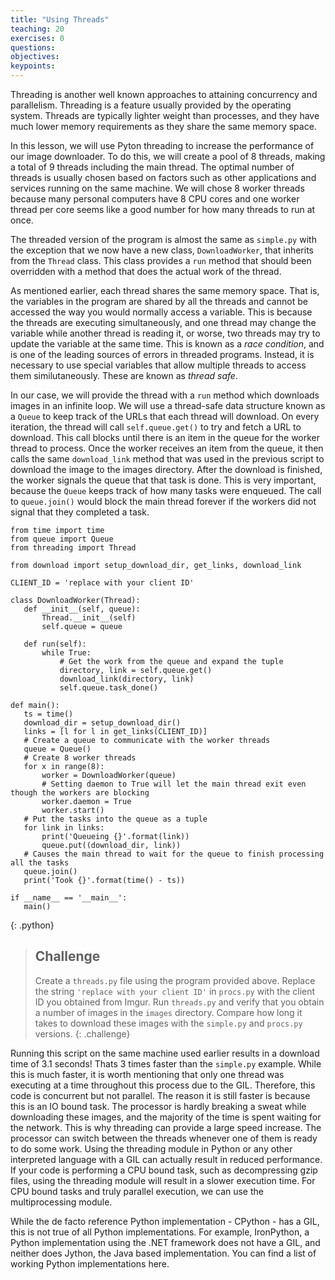 ```yaml
---
title: "Using Threads"
teaching: 20
exercises: 0
questions:
objectives:
keypoints:
---
```

Threading is another well known approaches to attaining concurrency and parallelism. Threading is a feature usually provided by the 
operating system. Threads are typically lighter weight than processes, and they have much lower memory requirements as they share the same memory space.

In this lesson, we will use Pyton threading to increase the performance of our image downloader. To do this, we will create a pool of 8 threads, making 
a total of 9 threads including the main thread. The optimal number of threads is usually chosen based on factors such as other applications and 
services running on the same machine. We will chose 8 worker threads because many personal computers have 8 CPU cores and one worker thread per 
core seems like a good number for how many threads to run at once.

The threaded version of the program is almost the same as `simple.py` with the exception that we now have a new class, `DownloadWorker`, that inherits 
from the `Thread` class. This class provides a `run` method that should been overridden with a method that does the actual work of the thread.

As mentioned earlier, each thread shares the same memory space. That is, the variables in the program are shared by all the threads and cannot be accessed
the way you would normally access a variable. This is because the threads are executing simultaneously, and one thread may change the variable while
another thread is reading it, or worse, two threads may try to update the variable at the same time. This is known as a *race condition*, and is one of
the leading sources of errors in threaded programs. Instead, it is necessary to use special variables that allow multiple threads to access them
similutaneously. These are known as *thread safe*.

In our case, we will provide the thread with a `run` method which downloads images in an infinite loop. We will use a thread-safe data structure known 
as a `Queue` to keep track of the URLs that each thread will download. On every iteration, the thread will call `self.queue.get()` to try and fetch a
URL to download. This call blocks until there is an item in the queue for the worker thread to process. Once the worker receives an item from the queue, 
it then calls the same `download_link` method that was used in the previous script to download the image to the images directory. After the download is 
finished, the worker signals the queue that that task is done. This is very important, because the `Queue` keeps track of how many tasks were enqueued. 
The call to `queue.join()` would block the main thread forever if the workers did not signal that they completed a task.

~~~
from time import time
from queue import Queue
from threading import Thread

from download import setup_download_dir, get_links, download_link

CLIENT_ID = 'replace with your client ID'

class DownloadWorker(Thread):
   def __init__(self, queue):
       Thread.__init__(self)
       self.queue = queue

   def run(self):
       while True:
           # Get the work from the queue and expand the tuple
           directory, link = self.queue.get()
           download_link(directory, link)
           self.queue.task_done()

def main():
   ts = time()
   download_dir = setup_download_dir()
   links = [l for l in get_links(CLIENT_ID)]
   # Create a queue to communicate with the worker threads
   queue = Queue()
   # Create 8 worker threads
   for x in range(8):
       worker = DownloadWorker(queue)
       # Setting daemon to True will let the main thread exit even though the workers are blocking
       worker.daemon = True
       worker.start()
   # Put the tasks into the queue as a tuple
   for link in links:
       print('Queueing {}'.format(link))
       queue.put((download_dir, link))
   # Causes the main thread to wait for the queue to finish processing all the tasks
   queue.join()
   print('Took {}'.format(time() - ts))

if __name__ == '__main__':
   main()
~~~
{: .python}

> ## Challenge
>
> Create a `threads.py` file using the program provided above. Replace the string `'replace with your client ID'` in 
> `procs.py` with the client ID you obtained from Imgur. Run `threads.py` and verify that you obtain a number of images in the `images`
> directory. Compare how long it takes to download these images with the `simple.py` and `procs.py` versions.
{: .challenge}

Running this script on the same machine used earlier results in a download time of 3.1 seconds! Thats 3 times faster than the `simple.py` example. 
While this is much faster, it is worth mentioning that only one thread was executing at a time throughout this process due to the GIL. 
Therefore, this code is concurrent but not parallel. The reason it is still faster is because this is an IO bound task. The processor is hardly 
breaking a sweat while downloading these images, and the majority of the time is spent waiting for the network. This is why threading can provide 
a large speed increase. The processor can switch between the threads whenever one of them is ready to do some work. Using the threading module in 
Python or any other interpreted language with a GIL can actually result in reduced performance. If your code is performing a CPU bound task, 
such as decompressing gzip files, using the threading module will result in a slower execution time. For CPU bound tasks and truly parallel 
execution, we can use the multiprocessing module.

While the de facto reference Python implementation - CPython - has a GIL, this is not true of all Python implementations. For example, IronPython, a 
Python implementation using the .NET framework does not have a GIL, and neither does Jython, the Java based implementation. You can find a list of 
working Python implementations here.

